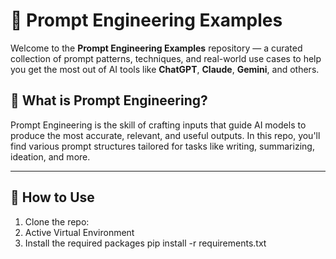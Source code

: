 # 🤖 Prompt Engineering Examples

Welcome to the **Prompt Engineering Examples** repository — a curated collection of prompt patterns, techniques, and real-world use cases to help you get the most out of AI tools like **ChatGPT**, **Claude**, **Gemini**, and others.

## 📌 What is Prompt Engineering?

Prompt Engineering is the skill of crafting inputs that guide AI models to produce the most accurate, relevant, and useful outputs. In this repo, you'll find various prompt structures tailored for tasks like writing, summarizing, ideation, and more.

---

## 🚀 How to Use

1. Clone the repo:
2. Active Virtual Environment
3. Install the required packages
    pip install -r requirements.txt


